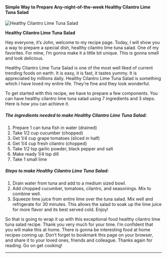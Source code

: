             

#### Simple Way to Prepare Any-night-of-the-week Healthy Cilantro Lime Tuna Salad

![Healthy Cilantro Lime Tuna Salad](https://img-global.cpcdn.com/recipes/6449327797960704/751x532cq70/healthy-cilantro-lime-tuna-salad-recipe-main-photo.jpg)

**Healthy Cilantro Lime Tuna Salad**

Hey everyone, it’s John, welcome to my recipe page. Today, I will show you a way to prepare a special dish, healthy cilantro lime tuna salad. One of my favorites. For mine, I’m gonna make it a little bit unique. This is gonna smell and look delicious.

Healthy Cilantro Lime Tuna Salad is one of the most well liked of current trending foods on earth. It is easy, it is fast, it tastes yummy. It is appreciated by millions daily. Healthy Cilantro Lime Tuna Salad is something which I have loved my entire life. They’re fine and they look wonderful.

To get started with this recipe, we have to prepare a few components. You can have healthy cilantro lime tuna salad using 7 ingredients and 3 steps. Here is how you can achieve it.

##### The ingredients needed to make Healthy Cilantro Lime Tuna Salad:

1.  Prepare 1 can tuna fish in water (drained)
2.  Take 1/2 cup cucumber (chopped)
3.  Get 1/4 cup grape tomatoes (sliced in half)
4.  Get 1/4 cup fresh cilantro (chopped)
5.  Take 1/2 tsp garlic powder, black pepper and salt
6.  Make ready 1/4 tsp dill
7.  Take 1 small lime

##### Steps to make Healthy Cilantro Lime Tuna Salad:

1.  Drain water from tuna and add to a medium sized bowl.
2.  Add chopped cucumber, tomatoes, cilantro, and seasonings. Mix to combine well.
3.  Squeeze lime juice from entire lime over the tuna salad. Mix well and refrigerate for 30 minutes. This allows the salad to soak up the lime juice for more flavor and its best served cold. Enjoy!

So that is going to wrap it up with this exceptional food healthy cilantro lime tuna salad recipe. Thank you very much for your time. I’m confident that you will make this at home. There is gonna be interesting food at home recipes coming up. Don’t forget to bookmark this page on your browser, and share it to your loved ones, friends and colleague. Thanks again for reading. Go on get cooking!

* * *